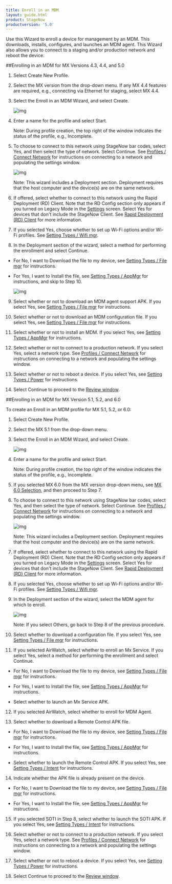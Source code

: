 ```yaml
---
title: Enroll in an MDM
layout: guide.html
product: StageNow
productversion: '5.0'
---
```

Use this Wizard to enroll a device for management by an MDM.  This downloads, installs, configures, and launches an MDM agent.  This Wizard also allows you to connect to a staging and/or production network and reboot the device. 

##Enrolling in an MDM for MX Versions 4.3, 4.4, and 5.0

1. Select Create New Profile.

2. Select the MX version from the drop-down menu. If any MX 4.4 features are required, e.g., connecting via Ethernet for staging, select MX 4.4.

3. Select the Enroll in an MDM Wizard, and select Create.

    ![img](../../images/profiles/enrollmdm_name.jpg)

4. Enter a name for the profile and select Start.

    Note: During profile creation, the top right of the window indicates the status of the profile, e.g., Incomplete.

5. To choose to connect to this network using StageNow bar codes, select Yes, and then select the type of network. Select Continue. See [Profiles / Connect Network](../../Profiles/ConnectNetwork) for instructions on connecting to a network and populating the settings window.

    ![img](../../images/profiles/enrollmdm2.jpg)

    Note: This wizard includes a Deployment section. Deployment requires that the host computer and the device(s) are on the same network. 

6. If offered, select whether to connect to this network using the Rapid Deployment (RD) Client. Note that the RD Config section only appears if you turned on Legacy Mode in the [Settings](../../gettingstarted?Settings) screen. Select Yes for devices that don't include the StageNow Client. See [Rapid Deployment (RD) Client](../../stageclient?Rapid%20Deployment%20Client) for more information.

7. If you selected Yes, choose whether to set up Wi-Fi options and/or Wi-Fi profiles. See [Setting Types / Wifi mgr](../../csp/wifi).

8. In the Deployment section of the wizard, select a method for performing the enrollment and select Continue.
* For No, I want to Download the file to my device, see [Setting Types / File mgr](../../csp/file) for instructions.
* For Yes, I want to Install the file, see [Setting Types / AppMgr](../../csp/app) for instructions, and skip to Step 10.

    ![img](../../images/profiles/enrollmdm_method.jpg)

9. Select whether or not to download an MDM agent support APK. If you select Yes, see [Setting Types / File mgr](../../csp/file) for instructions. 

10. Select whether or not to download an MDM configuration file. If you select Yes, see [Setting Types / File mgr](../../csp/file) for instructions.

11. Select whether or not to install an MDM. If you select Yes, see [Setting Types / AppMgr](../../csp/app) for instructions.

12. Select whether or not to connect to a production network. If you select Yes, select a network type.  See [Profiles / Connect Network](../../Profiles/ConnectNetwork) for instructions on connecting to a network and populating the settings window.

13. Select whether or not to reboot a device. If you select Yes, see [Setting Types / Power](../../csp/power) for instructions.

14. Select Continue to proceed to the [Review window](../../stagingprofiles?Review).


##Enrolling in an MDM for MX Version 5.1, 5.2, and 6.0

To create an Enroll in an MDM profile for MX 5.1, 5.2, or 6.0:

1. Select Create New Profile.

2. Select the MX 5.1 from the drop-down menu. 

3. Select the Enroll in an MDM Wizard, and select Create.

    ![img](../../images/profiles/enrollmdm_name.jpg)

4. Enter a name for the profile and select Start.

    Note: During profile creation, the top right of the window indicates the status of the profile, e.g., Incomplete.

5. If you selected MX 6.0 from the MX version drop-down menu, see [MX 6.0 Selection](../../stagingprofiles?MX%206.0%20Selection), and then proceed to Step 7.

6. To choose to connect to this network using StageNow bar codes, select Yes, and then select the type of network. Select Continue. See [Profiles / Connect Network](../../Profiles/ConnectNetwork) for instructions on connecting to a network and populating the settings window.

    ![img](../../images/profiles/enrollmdm2.jpg)

    Note: This wizard includes a Deployment section. Deployment requires that the host computer and the device(s) are on the same network. 

7. If offered, select whether to connect to this network using the Rapid Deployment (RD) Client. Note that the RD Config section only appears if you turned on Legacy Mode in the [Settings](../../gettingstarted?Settings) screen. Select Yes for devices that don't include the StageNow Client. See [Rapid Deployment (RD) Client](../../stageclient?Rapid%20Deployment%20Client) for more information.

8. If you selected Yes, choose whether to set up Wi-Fi options and/or Wi-Fi profiles. See [Setting Types / Wifi mgr](../../csp/wifi).

9. In the Deployment section of the wizard, select the MDM agent for which to enroll.

    ![img](../../images/profiles/enrollmdm_agent.jpg)

    Note: If you select Others, go back to Step 8 of the previous procedure. 

10. Select whether to download a configuration file. If you select Yes, see [Setting Types / File mgr](../../csp/file) for instructions.

11. If you selected AirWatch, select whether to enroll an Mx Service. If you select Yes, select a method for performing the enrollment and select Continue.

* For No, I want to Download the file to my device, see [Setting Types / File mgr](../../csp/file) for instructions.

* For Yes, I want to Install the file, see [Setting Types / AppMgr](../../csp/app) for instructions.

* Select whether to launch an Mx Service APK.

12. If you selected AirWatch, select whether to enroll for MDM Agent. 

13. Select whether to download a Remote Control APK file.

* For No, I want to Download the file to my device, see [Setting Types / File mgr](../../csp/file) for instructions.

* For Yes, I want to Install the file, see [Setting Types / AppMgr](../../csp/app) for instructions.

* Select whether to launch the Remote Control APK. If you select Yes, see [Setting Types / Intent](../../csp/intent) for instructions.

14. Indicate whether the APK file is already present on the device.

* For No, I want to Download the file to my device, see [Setting Types / File mgr](../../csp/file) for instructions.

* For Yes, I want to Install the file, see [Setting Types / AppMgr](../../csp/app) for instructions.

15. If you selected SOTI in Step 8, select whether to launch the SOTI APK.  If you select Yes, see [Setting Types / Intent](../../csp/intent) for instructions.

16. Select whether or not to connect to a production network. If you select Yes, select a network type.  See [Profiles / Connect Network](../../Profiles/ConnectNetwork) for instructions on connecting to a network and populating the settings window.

17. Select whether or not to reboot a device. If you select Yes, see [Setting Types / Power](../../csp/power) for instructions.

18. Select Continue to proceed to the [Review window](../../stagingprofiles?Review).
